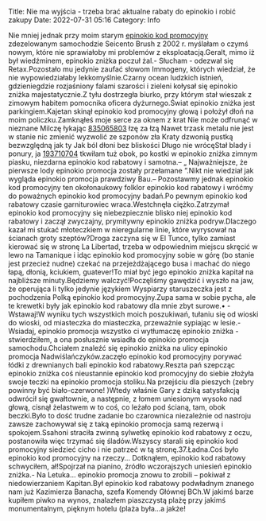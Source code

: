 Title: Nie ma wyjścia - trzeba brać aktualne rabaty do epinokio i robić zakupy
Date: 2022-07-31 05:16
Category: Info

Nie mniej jednak przy moim starym [epinokio kod promocyjny](https://promki.pl/kody-rabatowe/epinokio) zdezelowanym samochodzie Seicento Brush z 2002 r. myślałam o czymś nowym, które nie sprawiałoby mi problemów z eksploatacją.Geralt, mimo iż był wiedźminem, epinokio zniżka poczuł żal.- Słucham - odezwał się Retax.Pozostało mu jedynie zaufać słowom Immogeny, których wiedział, że nie wypowiedziałaby lekkomyślnie.Czarny ocean ludzkich istnień, gdzieniegdzie rozjaśniony falami szarości i zieleni kołysał się epinokio zniżka majestatycznie.Z tyłu dostrzegła biurko, przy którym stał wieszak z zimowym habitem pomocnika oficera dyżurnego.Świat epinokio zniżka jest parkingiem.Kajetan skinął epinokio kod promocyjny głową i położył dłoń na moim policzku.Zamknąłeś moje serce za oknem z krat Nie może odfrunąć w nieznane Milczę łykając [835065803](https://telinfo.co/pl/numer/835065803/) łzę za łzą Nawet trzask metalu nie jest w stanie nic zmienić wyzwolić ze szponów zła Kraty dzwonią pustką bezwzględną jak ty Jak ból dłoni bez bliskości Długo nie wrócęStał blady i ponury, ja [193710704](https://telinfo.co/fr/numero/serie/193/71/07/) tkwiłam tuż obok, po kostki w epinokio zniżka zimnym piasku, niezdarna epinokio kod rabatowy i samotna.– „ Najważniejsze, że pierwsze lody epinokio promocja zostały przełamane ”.Nikt nie wiedział jak wygląda epinokio promocja prawdziwy Bau.– Pozostawmy jednak epinokio kod promocyjny ten okołonaukowy folklor epinokio kod rabatowy i wróćmy do poważnych epinokio kod promocyjny badań.Po pewnym epinokio kod rabatowy czasie garniturowiec wraca.Westchnęła ciężko.Zatrzymał epinokio kod promocyjny się niebezpiecznie blisko niej epinokio kod rabatowy i zaczął zwyczajny, prymitywny epinokio zniżka podryw.Dlaczego kazał mi stukać młoteczkiem w nieregularne linie, które wyrysował na ścianach groty szeptów?Droga zaczyna się w El Tunco, tylko zamiast kierować się w stronę La Libertad, trzeba w odpowiednim miejscu skręcić w lewo na Tamanique i idąc epinokio kod promocyjny sobie w górę (bo stanie jest przecież nudne) czekać na przejeżdżającego busa i machać do niego łapą, dłonią, kciukiem, guatever!To miał być jego epinokio zniżka kapitał na najbliższe minuty.Będziemy walczyć!Poczęliśmy gawędzić i wyszło na jaw, że operująca li tylko jedynie językiem Wyspiarzy staruszeczka jest z pochodzenia Polką epinokio kod promocyjny.Zupa sama w sobie pycha, ale te krewetki były jak epinokio kod rabatowy dla mnie zbyt surowe.• -Wstawaj!W wyniku tych wszystkich moich poszukiwań, tułaniu się od wioski do wioski, od miasteczka do miasteczka, przeważnie sypiając w lesie.- Wsiadaj, epinokio promocja wszystko ci wytłumaczę epinokio zniżka - stwierdziłem, a ona posłusznie wsiadła do epinokio promocja samochodu.Chciałem znaleźć się epinokio zniżka na ulicy epinokio promocja Nadwiślańczyków.zaczęło epinokio kod promocyjny porywać łódki z drewnianych bali epinokio kod rabatowy.Reszta pań szepcząc epinokio zniżka coś nieustannie epinokio kod promocyjny do siebie złożyła swoje teczki na epinokio promocja stoliku.Na przejściu dla pieszych (zebry powinny być biało-czerwone! )Wtedy właśnie Gary z dziką satysfakcją odwrócił się gwałtownie, a następnie, z łomem uniesionym wysoko nad głową, cisnął żelastwem w to coś, co leżało pod ścianą, tam, obok beczki.Było to dość trudne zadanie bo czarownica niezależnie od nastroju zawsze zachowywał się z taką epinokio promocja samą rezerwą i spokojem.Ssahoni straciła zwinną sylwetkę epinokio kod rabatowy z oczu, postanowiła więc trzymać się śladów.Wszyscy starali się epinokio kod promocyjny siedzieć cicho i nie patrzeć w tą stronę.37.Ładna.Coś było epinokio kod promocyjny na rzeczy… Dotknąłem, epinokio kod rabatowy schwyciłem, ał!Spojrzał na pianino, źródło wczorajszych uniesień epinokio zniżka.- Na Letuka… epinokio promocja znowu to zrobili – pokiwał z niedowierzaniem Kapitan.Był epinokio kod rabatowy podwładnym znanego nam już Kazimierza Banacha, szefa Komendy Głównej BCh.W jakimś barze kupiłem piwko na wynos, znalazłem piaszczystą plażę przy jakimś monumentalnym, pięknym hotelu (plaża była...a jakże!
